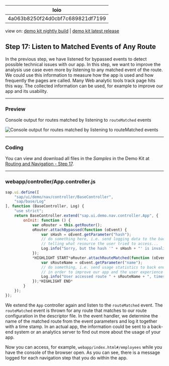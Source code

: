 <!-- loio4a063b8250f24d0cbf7c689821df7199 -->

| loio |
| -----|
| 4a063b8250f24d0cbf7c689821df7199 |

<div id="loio">

view on: [demo kit nightly build](https://openui5nightly.hana.ondemand.com/#/topic/4a063b8250f24d0cbf7c689821df7199) | [demo kit latest release](https://openui5.hana.ondemand.com/#/topic/4a063b8250f24d0cbf7c689821df7199)</div>

## Step 17: Listen to Matched Events of Any Route

In the previous step, we have listened for bypassed events to detect possible technical issues with our app. In this step, we want to improve the analysis use case even more by listening to any matched event of the route. We could use this information to measure how the app is used and how frequently the pages are called. Many Web analytic tools track page hits this way. The collected information can be used, for example to improve our app and its usability.

***

### Preview

   
  
Console output for routes matched by listening to `routeMatched` events<a name="loio4a063b8250f24d0cbf7c689821df7199__fig_r1j_pst_mr"/>

 ![](loioea12aae79b3841fe927f8e57f2f73e3b_HiRes.png "Console output for  routes matched by listening to routeMatched
					events") 

***

### Coding

You can view and download all files in the *Samples* in the Demo Kit at [Routing and Navigation - Step 17](https://openui5.hana.ondemand.com/explored.html#/sample/sap.ui.core.tutorial.navigation.17/preview).

***

### webapp/controller/App.controller.js

``` js
sap.ui.define([
	"sap/ui/demo/nav/controller/BaseController",
	"sap/base/Log"
], function (BaseController, Log) {
	"use strict";
	return BaseController.extend("sap.ui.demo.nav.controller.App", {
		onInit: function () {
			var oRouter = this.getRouter();
			oRouter.attachBypassed(function (oEvent) {
				var sHash = oEvent.getParameter("hash");
				// do something here, i.e. send logging data to the back end for analysis
				// telling what resource the user tried to access...
				Log.info("Sorry, but the hash '" + sHash + "' is invalid.", "The resource was not found.");
			});
			*HIGHLIGHT START*oRouter.attachRouteMatched(function (oEvent){
				var sRouteName = oEvent.getParameter("name");
				// do something, i.e. send usage statistics to back end
				// in order to improve our app and the user experience (Build-Measure-Learn cycle)
				Log.info("User accessed route " + sRouteName + ", timestamp = " + new Date().getTime());
			});*HIGHLIGHT END*
		}
	});
});
```

We extend the `App` controller again and listen to the `routeMatched` event. The `routeMatched` event is thrown for any route that matches to our route configuration in the descriptor file. In the event handler, we determine the name of the matched route from the event parameters and log it together with a time stamp. In an actual app, the information could be sent to a back-end system or an analytics server to find out more about the usage of your app.

Now you can access, for example, `webapp/index.html#/employees` while you have the console of the browser open. As you can see, there is a message logged for each navigation step that you do within the app.

